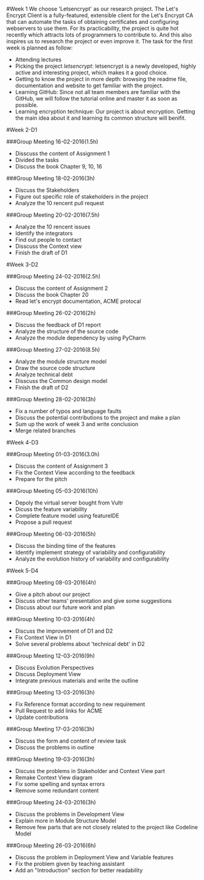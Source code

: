 #Week 1
We choose 'Letsencrypt' as our research project. The Let's Encrypt Client is a fully-featured, extensible client for the Let's Encrypt CA that can automate the tasks of obtaining certificates and configuring webservers to use them. For its practicability, the project is quite hot recently which attracts lots of programmers to contribute to. And this also inspires us to research the project or even improve it.
The task for the first week is planned as follow:
- Attending lectures
- Picking the project *letsencrypt*: letsencrypt is a newly developed, highly active and interesting project, which makes it a good choice.
- Getting to know the project in more depth: browsing the readme file, documentation and website to get familiar with the project.
- Learning GitHub: Since not all team members are familiar with the GitHub, we will follow the tutorial online and master it as soon as possible.
- Learning encryption technique: Our project is about encryption. Getting the main idea about it and learning its common structure will benifit.

#Week 2-D1

###Group Meeting 16-02-2016(1.5h)
- Disscuss the content of Assignment 1
- Divided the tasks
- Discuss the book Chapter 9, 10, 16

###Group Meeting 18-02-2016(3h)
- Discuss the Stakeholders
- Figure out specific role of stakeholders in the project
- Analyze the 10 rencent pull request

###Group Meeting 20-02-2016(7.5h)
- Analyze the 10 rencent issues
- Identify the integrators
- Find out people to contact
- Disscuss the Context view
- Finish the draft of D1

#Week 3-D2

###Group Meeting 24-02-2016(2.5h)
- Discuss the content of Assignment 2
- Discuss the book Chapter 20
- Read let's encrypt documentation, ACME protocal

###Group Meeting 26-02-2016(2h)
- Discuss the feedback of D1 report
- Analyze the structure of the source code
- Analyze the module dependency by using PyCharm

###Group Meeting 27-02-2016(8.5h)
- Analyze the module structure model
- Draw the source code structure 
- Analyze technical debt
- Disscuss the Common design model
- Finish the draft of D2

###Group Meeting 28-02-2016(3h)
- Fix a number of typos and language faults
- Discuss the potential contributions to the project and make a plan
- Sum up the work of week 3 and write conclusion
- Merge related branches 

#Week 4-D3

###Group Meeting 01-03-2016(3.0h)
- Discuss the content of Assignment 3
- Fix the Context View according to the feedback 
- Prepare for the pitch

###Group Meeting 05-03-2016(10h)
- Depoly the virtual server bought from Vultr
- Dicuss the feature variability
- Complete feature model using featureIDE
- Propose a pull request

###Group Meeting 06-03-2016(5h)
- Discuss the binding time of the features
- Identify implement strategy of variability and configurability
- Analyze the evolution history of variability and configurability

#Week 5-D4

###Group Meeting 08-03-2016(4h)
- Give a pitch about our project
- Discuss other teams' presentation and give some suggestions
- Discuss about our future work and plan

###Group Meeting 10-03-2016(4h)
- Discuss the improvement of D1 and D2
- Fix Context View in D1  
- Solve several problems about 'technical debt' in D2

###Group Meeting 12-03-2016(9h)
- Discuss Evolution Perspectives 
- Discuss Deployment View
- Integrate previous materials and write the outline

###Group Meeting 13-03-2016(3h)
- Fix Reference format according to new requirement
- Pull Request to add links for ACME 
- Update contributions

###Group Meeting 17-03-2016(3h)
- Discuss the form and content of review task
- Discuss the problems in outline

###Group Meeting 19-03-2016(3h)
- Discuss the problems in Stakeholder and Context View part
- Remake Context View diagram
- Fix some spelling and syntax errors
- Remove some redundant content

###Group Meeting 24-03-2016(3h)
- Discuss the problems in Development View
- Explain more in Module Structure Model
- Remove few parts that are not closely related to the project like Codeline Model

###Group Meeting 26-03-2016(6h)
- Discuss the problem in Deployment View and Variable features
- Fix the problem given by teaching assistant
- Add an "Introduction" section for better readability
